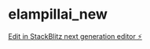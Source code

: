 # elampillai_new

[Edit in StackBlitz next generation editor ⚡️](https://stackblitz.com/~/github.com/sanjayarun2/elampillai_new)